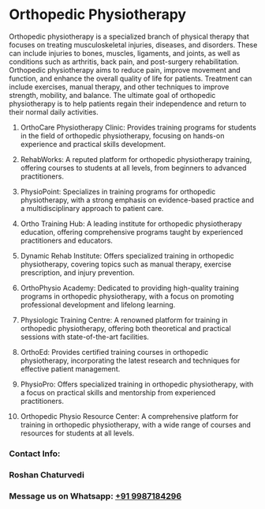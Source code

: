 # Orthopedic Physiotherapy


Orthopedic physiotherapy is a specialized branch of physical therapy that focuses on treating musculoskeletal injuries, diseases, and disorders. These can include injuries to bones, muscles, ligaments, and joints, as well as conditions such as arthritis, back pain, and post-surgery rehabilitation. Orthopedic physiotherapy aims to reduce pain, improve movement and function, and enhance the overall quality of life for patients. Treatment can include exercises, manual therapy, and other techniques to improve strength, mobility, and balance. The ultimate goal of orthopedic physiotherapy is to help patients regain their independence and return to their normal daily activities. 
1) OrthoCare Physiotherapy Clinic: Provides training programs for students in the field of orthopedic physiotherapy, focusing on hands-on experience and practical skills development.

2) RehabWorks: A reputed platform for orthopedic physiotherapy training, offering courses to students at all levels, from beginners to advanced practitioners.

3) PhysioPoint: Specializes in training programs for orthopedic physiotherapy, with a strong emphasis on evidence-based practice and a multidisciplinary approach to patient care.

4) Ortho Training Hub: A leading institute for orthopedic physiotherapy education, offering comprehensive programs taught by experienced practitioners and educators.

5) Dynamic Rehab Institute: Offers specialized training in orthopedic physiotherapy, covering topics such as manual therapy, exercise prescription, and injury prevention.

6) OrthoPhysio Academy: Dedicated to providing high-quality training programs in orthopedic physiotherapy, with a focus on promoting professional development and lifelong learning.

7) Physiologic Training Centre: A renowned platform for training in orthopedic physiotherapy, offering both theoretical and practical sessions with state-of-the-art facilities.

8) OrthoEd: Provides certified training courses in orthopedic physiotherapy, incorporating the latest research and techniques for effective patient management.

9) PhysioPro: Offers specialized training in orthopedic physiotherapy, with a focus on practical skills and mentorship from experienced practitioners.

10) Orthopedic Physio Resource Center: A comprehensive platform for training in orthopedic physiotherapy, with a wide range of courses and resources for students at all levels.

### Contact Info:
### Roshan Chaturvedi
### Message us on Whatsapp: [+91 9987184296](https://api.whatsapp.com/send?phone=919987184296)

                    